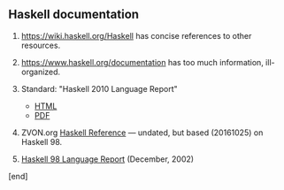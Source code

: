 ## Haskell documentation

 1. https://wiki.haskell.org/Haskell has concise references to other resources.
 1. https://www.haskell.org/documentation has too much information, ill-organized. 
 1. Standard: "Haskell 2010 Language Report"
 
    * [HTML](https://www.haskell.org/onlinereport/haskell2010/)
    * [PDF](https://www.haskell.org/definition/haskell2010.pdf)

 1. ZVON.org [Haskell Reference](http://zvon.org/comp/r/ref-Haskell.html) — undated, but based (20161025) on Haskell 98.
 1. [Haskell 98 Language Report](https://www.haskell.org/onlinereport/index.html) (December, 2002)

[end]